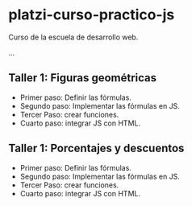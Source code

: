 # platzi-curso-practico-js
Curso de la escuela de desarrollo web.


...

## Taller 1: Figuras geométricas

- Primer paso: Definir las fórmulas.
- Segundo paso: Implementar las fórmulas en JS.
- Tercer Paso: crear funciones.
- Cuarto paso: integrar JS con HTML.


## Taller 1: Porcentajes y descuentos

- Primer paso: Definir las fórmulas.
- Segundo paso: Implementar las fórmulas en JS.
- Tercer Paso: crear funciones.
- Cuarto paso: integrar JS con HTML.
